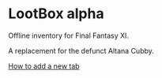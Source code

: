 # LootBox alpha #

Offline inventory for Final Fantasy XI.

A replacement for the defunct Altana Cubby.

[How to add a new tab](http://code.google.com/p/lootbox/wiki/AddTab)